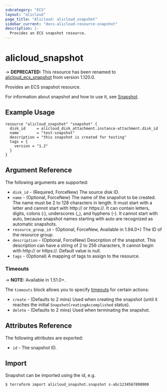 ```yaml
---
subcategory: "ECS"
layout: "alicloud"
page_title: "Alicloud: alicloud_snapshot"
sidebar_current: "docs-alicloud-resource-snapshot"
description: |-
  Provides an ECS snapshot resource.
---
```


# alicloud\_snapshot

-> **DEPRECATED:** This resource has been renamed to [alicloud_ecs_snapshot](https://www.terraform.io/docs/providers/alicloud/r/ecs_snapshot.html) from version 1.120.0.

Provides an ECS snapshot resource.

For information about snapshot and how to use it, see [Snapshot](https://www.alibabacloud.com/help/doc-detail/25460.html).

## Example Usage

```
resource "alicloud_snapshot" "snapshot" {
  disk_id     = alicloud_disk_attachment.instance-attachment.disk_id
  name        = "test-snapshot"
  description = "this snapshot is created for testing"
  tags = {
    version = "1.2"
  }
}
```

## Argument Reference

The following arguments are supported:

* `disk_id` - (Required, ForceNew) The source disk ID.
* `name` - (Optional, ForceNew) The name of the snapshot to be created. The name must be 2 to 128 characters in length. It must start with a letter and cannot start with http:// or https://. It can contain letters, digits, colons (:), underscores (_), and hyphens (-).
It cannot start with auto, because snapshot names starting with auto are recognized as automatic snapshots.
* `resource_group_id` - (Optional, ForceNew, Available in 1.94.0+) The ID of the resource group.
* `description` - (Optional, ForceNew) Description of the snapshot. This description can have a string of 2 to 256 characters, It cannot begin with http:// or https://. Default value is null.
* `tags` - (Optional) A mapping of tags to assign to the resource.

### Timeouts

-> **NOTE:** Available in 1.51.0+.

The `timeouts` block allows you to specify [timeouts](https://www.terraform.io/docs/configuration-0-11/resources.html#timeouts) for certain actions:

* `create` - (Defaults to 2 mins) Used when creating the snapshot (until it reaches the initial `SnapshotCreatingAccomplished` status). 
* `delete` - (Defaults to 2 mins) Used when terminating the snapshot. 

## Attributes Reference

The following attributes are exported:

* `id` - The snapshot ID.

## Import

Snapshot can be imported using the id, e.g.

```
$ terraform import alicloud_snapshot.snapshot s-abc1234567890000
```
